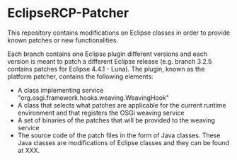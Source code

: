 # EclipseRCP-Patcher
This repository contains modifications on Eclipse classes in order to provide known patches or new functionalities.

Each branch contains one Eclipse plugin different versions and each version is meant to patch a different Eclipse release (e.g. branch 3.2.5 contains patches for Eclipse 4.4.1 - Luna). The plugin, known as the platform patcher, contains the following elements:
  - A class implementing service "org.osgi.framework.hooks.weaving.WeavingHook"
  - A class that selects what patches are applicable for the current runtime environment and that registers the OSGi weaving service
  - A set of binaries of the patches that will be provided to the weaving service
  - The source code of the patch files in the form of Java classes. These Java classes are modifications of Eclipse classes and they can be found at XXX.
